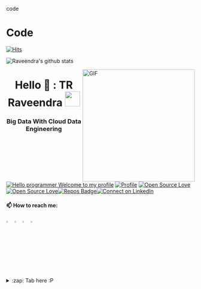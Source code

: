 code
# Code
 
[![Hits](https://hits.seeyoufarm.com/api/count/incr/badge.svg?url=https%3A%2F%2Fgithub.com%2Fraveendratal%2FPysparkTelugu&count_bg=%2379C83D&title_bg=%23555555&icon=&icon_color=%23E7E7E7&title=hits&edge_flat=false)](https://hits.seeyoufarm.com)

![Raveendra's github stats](https://github-readme-stats.vercel.app/api?username=raveendratal&show_icons=true&hide_border=true)



<img align="right" alt="GIF"  width="300px" src="https://github.com/raveendratal/PysparkTelugu/blob/master/images/programming.gif" />

<h1 align="center">Hello 👋  : TR Raveendra <img src="https://github.com/raveendratal/PysparkTelugu/blob/master/images/Developer.gif" width="40px"></h1>
<h3 align="center"> Big Data With Cloud Data Engineering</h3><br>

[![Hello programmer Welcome to my profile](https://img.shields.io/badge/Hello,Programmer!-Welcome<3-brightgreen.svg?style=flat&logo=github)](https://github.com/raveendratal) [![Profile](https://Visitor-badge.glitch.me/badge?page_id=raveendratal.profileviews-badge)](https://github.com/raveendratal) [![Open Source Love](https://img.shields.io/github/followers/raveendratal?style=social)](https://github.com/raveendratal?tab=followers)[![Open Source Love](https://badges.frapsoft.com/os/v2/open-source.svg?v=103)](https://github.com/raveendratal)[![Repos Badge](https://badges.pufler.dev/repos/raveendratal)](https://badges.pufler.dev/repos/raveendratal)[![Connect on LinkedIn](https://img.shields.io/badge/--linkedin?label=LinkedIn&logo=LinkedIn&style=social)](https://www.linkedin.com/in/trraveendra/)
<br>
 
  
 
 
  #### 📫 How to reach me:   
  [<img src="https://github.com/sciencepal/sciencepal/blob/master/assets/discord-round.svg" width="3.5%"/>](https://github.com/raveendratal)
  [<img src="https://img.icons8.com/color/48/000000/linkedin.png" width="3.5%"/>](https://https://www.linkedin.com/in/trraveendra/)
  [<img src="https://img.icons8.com/fluent/48/000000/instagram-new.png" width="3.5%"/>](https://www.instagram.com/learningwithravi/?hl=en)
  <a href="mailto:tgrappstech@gmail.com"> <img src="https://img.icons8.com/fluent/48/000000/gmail.png" width="3.5%"/> </a>

</p>
<details>
  <summary>:zap: Tab here :P</summary>
  </details>  
 
